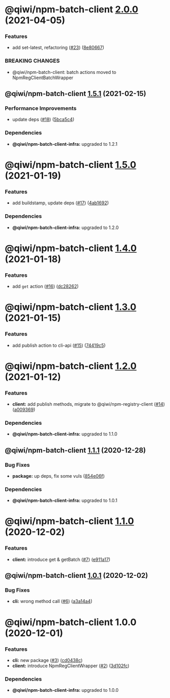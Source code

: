 # @qiwi/npm-batch-client [2.0.0](https://github.com/qiwi/npm-batch-action/compare/@qiwi/npm-batch-client@1.5.1...@qiwi/npm-batch-client@2.0.0) (2021-04-05)


### Features

* add set-latest, refactoring ([#23](https://github.com/qiwi/npm-batch-action/issues/23)) ([8e80667](https://github.com/qiwi/npm-batch-action/commit/8e80667abde806cc416b49096bb513b5db5be27b))


### BREAKING CHANGES

* @qiwi/npm-batch-client: batch actions moved to NpmRegClientBatchWrapper

## @qiwi/npm-batch-client [1.5.1](https://github.com/qiwi/npm-batch-action/compare/@qiwi/npm-batch-client@1.5.0...@qiwi/npm-batch-client@1.5.1) (2021-02-15)


### Performance Improvements

* update deps ([#18](https://github.com/qiwi/npm-batch-action/issues/18)) ([5bca5c4](https://github.com/qiwi/npm-batch-action/commit/5bca5c4607054f37776625396d1b4a473daabc01))





### Dependencies

* **@qiwi/npm-batch-client-infra:** upgraded to 1.2.1

# @qiwi/npm-batch-client [1.5.0](https://github.com/qiwi/npm-batch-action/compare/@qiwi/npm-batch-client@1.4.0...@qiwi/npm-batch-client@1.5.0) (2021-01-19)


### Features

* add buildstamp, update deps ([#17](https://github.com/qiwi/npm-batch-action/issues/17)) ([4ab1692](https://github.com/qiwi/npm-batch-action/commit/4ab16921056b5569450bf099086e43a2265eb6e4))





### Dependencies

* **@qiwi/npm-batch-client-infra:** upgraded to 1.2.0

# @qiwi/npm-batch-client [1.4.0](https://github.com/qiwi/npm-batch-action/compare/@qiwi/npm-batch-client@1.3.0...@qiwi/npm-batch-client@1.4.0) (2021-01-18)


### Features

* add `get` action ([#16](https://github.com/qiwi/npm-batch-action/issues/16)) ([dc28262](https://github.com/qiwi/npm-batch-action/commit/dc28262d2e3389b4fa66f2238dbb1a8703f3bc88))

# @qiwi/npm-batch-client [1.3.0](https://github.com/qiwi/npm-batch-action/compare/@qiwi/npm-batch-client@1.2.0...@qiwi/npm-batch-client@1.3.0) (2021-01-15)


### Features

* add publish action to cli-api ([#15](https://github.com/qiwi/npm-batch-action/issues/15)) ([74419c5](https://github.com/qiwi/npm-batch-action/commit/74419c54664a577ed51eb42e8c660ce4fb91bbbf))

# @qiwi/npm-batch-client [1.2.0](https://github.com/qiwi/npm-batch-action/compare/@qiwi/npm-batch-client@1.1.1...@qiwi/npm-batch-client@1.2.0) (2021-01-12)


### Features

* **client:** add publish methods, migrate to @qiwi/npm-registry-client ([#14](https://github.com/qiwi/npm-batch-action/issues/14)) ([a009369](https://github.com/qiwi/npm-batch-action/commit/a009369015a961a6828bb5049034816587a1b62d))





### Dependencies

* **@qiwi/npm-batch-client-infra:** upgraded to 1.1.0

## @qiwi/npm-batch-client [1.1.1](https://github.com/qiwi/npm-batch-action/compare/@qiwi/npm-batch-client@1.1.0...@qiwi/npm-batch-client@1.1.1) (2020-12-28)


### Bug Fixes

* **package:** up deps, fix some vuls ([854e06f](https://github.com/qiwi/npm-batch-action/commit/854e06fb697da98574fff619d1039cd2b5bebda0))





### Dependencies

* **@qiwi/npm-batch-client-infra:** upgraded to 1.0.1

# @qiwi/npm-batch-client [1.1.0](https://github.com/qiwi/npm-batch-action/compare/@qiwi/npm-batch-client@1.0.1...@qiwi/npm-batch-client@1.1.0) (2020-12-02)


### Features

* **client:** introduce get & getBatch ([#7](https://github.com/qiwi/npm-batch-action/issues/7)) ([e911a17](https://github.com/qiwi/npm-batch-action/commit/e911a1768719ea73339c37d5301c859e169c0deb))

## @qiwi/npm-batch-client [1.0.1](https://github.com/qiwi/npm-batch-action/compare/@qiwi/npm-batch-client@1.0.0...@qiwi/npm-batch-client@1.0.1) (2020-12-02)


### Bug Fixes

* **cli:** wrong method call ([#6](https://github.com/qiwi/npm-batch-action/issues/6)) ([a3a14a4](https://github.com/qiwi/npm-batch-action/commit/a3a14a407f189ab482604060310d2fe3f054cbeb))

# @qiwi/npm-batch-client 1.0.0 (2020-12-01)


### Features

* **cli:** new package ([#3](https://github.com/qiwi/npm-batch-action/issues/3)) ([cd0438c](https://github.com/qiwi/npm-batch-action/commit/cd0438c30296bfdaded67fc45e82dab478374d9b))
* **client:** introduce NpmRegClientWrapper  ([#2](https://github.com/qiwi/npm-batch-action/issues/2)) ([3d102fc](https://github.com/qiwi/npm-batch-action/commit/3d102fca30c248efc9f450473f0442ce83fd3052))





### Dependencies

* **@qiwi/npm-batch-client-infra:** upgraded to 1.0.0
